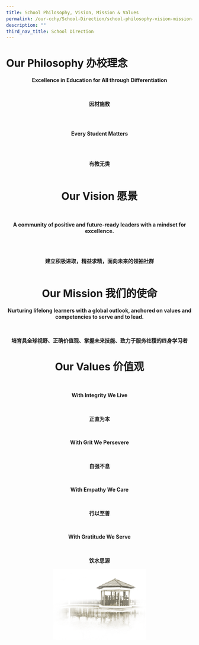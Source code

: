 ```yaml
---
title: School Philosophy, Vision, Mission & Values
permalink: /our-cchy/School-Direction/school-philosophy-vision-mission-n-values
description: ""
third_nav_title: School Direction
---
```

<h1><b>Our Philosophy 办校理念</b></h1>

<center><b>Excellence in Education for All through Differentiation</b></center>

<br><center><b>因材施教</b><center></br>

<br><center><b>Every Student Matters</b></center></br>

<br><center><b>有教无类</b></center></br>

<h1><b>Our Vision 愿景</b></h1>

<br><center><b>A community of positive and future-ready leaders with a mindset for excellence.</b><center></br>

<br><center><b>建立积极进取，精益求精，面向未来的领袖社群</b><center></br>

<h1><b>Our Mission 我们的使命</b></h1>

<center><b>Nurturing lifelong learners with a global outlook, anchored on values and competencies to serve and to lead.</b></center>

<br><center><b>培育具全球视野、正确价值观、掌握未来技能、致力于服务社稷的终身学习者</b></center>

<h1><b>Our Values 价值观</b></h1>

<br><center><b>With Integrity We Live</b></center>

<br><center><b>正直为本</b></center>

<br><center><b>With Grit We Persevere</b></center>

<br><center><b>自强不息</b></center>

<br><center><b>With Empathy We Care</b></center>

<br><center><b>行以至善</b></center>

<br><center><b>With Gratitude We Serve</b></center>

<br><center><b>饮水思源</b></center>

<img src="/images/pavilion.png" 
     style="width:50%">